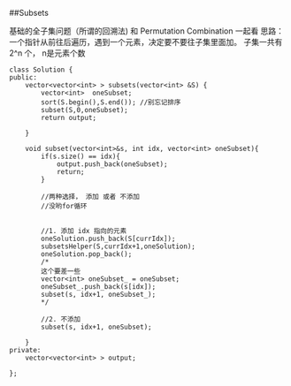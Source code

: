 ##Subsets    

基础的全子集问题（所谓的回溯法)
和 Permutation Combination 一起看
思路： 一个指针从前往后遍历，遇到一个元素，决定要不要往子集里面加。
子集一共有 2^n 个， n是元素个数


	class Solution {
	public:
	    vector<vector<int> > subsets(vector<int> &S) {
	        vector<int>  oneSubset;
	        sort(S.begin(),S.end()); //别忘记排序
	        subset(S,0,oneSubset);
	        return output;
	        
	    }
	    
	    void subset(vector<int>&s, int idx, vector<int> oneSubset){
	        if(s.size() == idx){
	            output.push_back(oneSubset);
	            return;
	        }
	        
	        //两种选择， 添加 或者 不添加
	        //没哟for循环
	        

	        //1. 添加 idx 指向的元素
	        oneSolution.push_back(S[currIdx]);
        	subsetsHelper(S,currIdx+1,oneSolution);
        	oneSolution.pop_back();
        	/*
        	这个要差一些
	        vector<int> oneSubset_ = oneSubset;
	        oneSubset_.push_back(s[idx]);
	        subset(s, idx+1, oneSubset_);
	        */
	        
	        //2. 不添加
	        subset(s, idx+1, oneSubset);
	        
	    }
	private:
	    vector<vector<int> > output;
	    
	};

